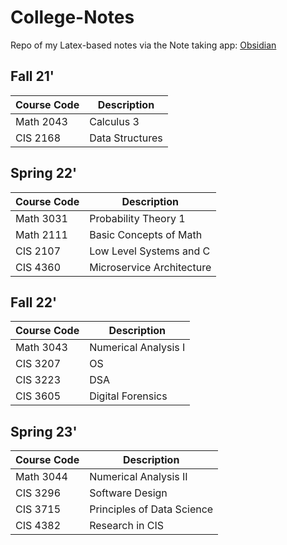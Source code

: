 # College-Notes

Repo of my Latex-based notes via the Note taking app: [Obsidian](https://obsidian.md/)

## Fall 21'

| Course Code | Description     |
| ----------- | --------------- |
| Math 2043   | Calculus 3      |
| CIS 2168    | Data Structures |

## Spring 22'

| Course Code | Description               |
| ----------- | ------------------------- |
| Math 3031   | Probability Theory 1      |
| Math 2111   | Basic Concepts of Math    |
| CIS 2107    | Low Level Systems and C   |
| CIS 4360    | Microservice Architecture |

## Fall 22'

| Course Code | Description          |
| ----------- | -------------------- |
| Math 3043   | Numerical Analysis I |
| CIS 3207    | OS                   |
| CIS 3223    | DSA                  |
| CIS 3605    | Digital Forensics    |

## Spring 23'

| Course Code | Description                |
| ----------- | -------------------------- |
| Math 3044   | Numerical Analysis II      |
| CIS 3296    | Software Design            |
| CIS 3715    | Principles of Data Science |
| CIS 4382    | Research in CIS            |
